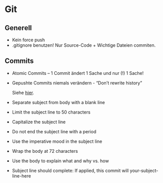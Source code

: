 # Git
## Generell
* Kein force push 
* .gitignore benutzen! Nur Source-Code + Wichtige Dateien commiten.
## Commits
* Atomic Commits – 1 Commit ändert 1 Sache und nur (!) 1 Sache!
* Gepushte Commits niemals verändern - “Don’t rewrite history”

    Siehe [hier](https://chris.beams.io/posts/git-commit/).
* Separate subject from body with a blank line
* Limit the subject line to 50 characters
* Capitalize the subject line
* Do not end the subject line with a period
* Use the imperative mood in the subject line
* Wrap the body at 72 characters
* Use the body to explain what and why vs. how

* Subject line should complete:
  If applied, this commit will your-subject-line-here
